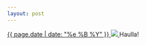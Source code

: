 ```yaml
---
layout: post
---
```


<p>
  <a href="/405">
    <time>{{ page.date | date: "%e %B %Y" }}</time>
    <img src="https://s3.amazonaws.com/life.aaronjgreenberg.com/405.jpg">
  </a>
  Haulla!
</p>
